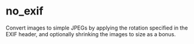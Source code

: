 # no_exif

Convert images to simple JPEGs by applying the rotation specified in
the EXIF header, and optionally shrinking the images to size as a bonus.
